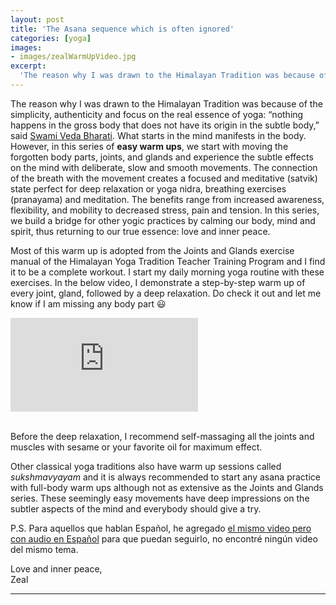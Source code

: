 ```yaml
---
layout: post
title: 'The Asana sequence which is often ignored'
categories: [yoga]
images:
- images/zealWarmUpVideo.jpg
excerpt:
  'The reason why I was drawn to the Himalayan Tradition was because of the simplicity, authenticity and focus on the real essence of yoga: “nothing happens in' 
---
```


The reason why I was drawn to the Himalayan Tradition was because of the simplicity, authenticity and focus on the real essence of yoga: “nothing happens in the gross body that does not have its origin in the subtle body,” said [Swami Veda Bharati](https://en.dharmapedia.net/wiki/Swami_Veda_Bharati "Swami Veda Bharati Wikipedia"). What starts in the mind manifests in the body. However, in this series of **easy warm ups**, we start with moving the forgotten body parts, joints, and glands and experience the subtle effects on the mind with deliberate, slow and smooth movements. The connection of the breath with the movement creates a focused and meditative (satvik) state perfect for deep relaxation or yoga nidra, breathing exercises (pranayama) and meditation. The benefits range from increased awareness, flexibility, and mobility to decreased stress, pain and tension. In this series, we build a bridge for other yogic practices by calming our body, mind and spirit, thus returning to our true essence: love and inner peace. 

Most of this warm up is adopted from the Joints and Glands exercise manual of the Himalayan Yoga Tradition Teacher Training Program and I find it to be a complete workout. I start my daily morning yoga routine with these exercises. In the below video, I demonstrate a step-by-step warm up of every joint, gland, followed by a deep relaxation. Do check it out and let me know if I am missing any body part 😃

<div class="wrap-element">
<iframe class="wrapped-iframe" src="https://www.youtube-nocookie.com/embed/WddXeYXZgI8" frameborder="0" allow="accelerometer; autoplay; encrypted-media; gyroscope; picture-in-picture" allowfullscreen></iframe>
</div>
<br>

Before the deep relaxation, I recommend self-massaging all the joints and muscles with sesame or your favorite oil for maximum effect. 

Other classical yoga traditions also have warm up sessions called *sukshmavyayam* and it is always recommended to start any asana practice with full-body warm ups although not as extensive as the Joints and Glands series. These seemingly easy movements have deep impressions on the subtler aspects of the mind and everybody should give a try. 

P.S. Para aquellos que hablan Español, he agregado [el mismo video pero con audio en Español](https://youtu.be/_9Jd4wzWbzg) para que puedan seguirlo, no encontré ningún video del mismo tema.

Love and inner peace,  
Zeal 

---
